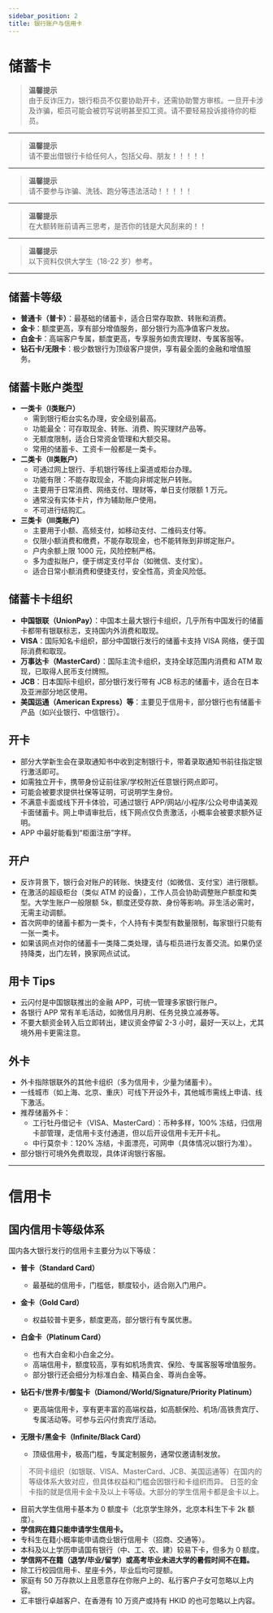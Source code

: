 ```yaml
---
sidebar_position: 2
title: 银行账户与信用卡
---
```


# 储蓄卡

> **温馨提示**  
> 由于反诈压力，银行柜员不仅要协助开卡，还需协助警方审核。一旦开卡涉及诈骗，柜员可能会被罚写说明甚至扣工资。请不要轻易投诉接待你的柜员。

---

> **温馨提示**  
> 请不要出借银行卡给任何人，包括父母、朋友！！！！！

---

> **温馨提示**  
> 请不要参与诈骗、洗钱、跑分等违法活动！！！！！

---

> **温馨提示**  
> 在大额转账前请再三思考，是否你的钱是大风刮来的！！

---

> **温馨提示**  
> 以下资料仅供大学生（18-22 岁）参考。

---

## 储蓄卡等级

- **普通卡（普卡）**：最基础的储蓄卡，适合日常存取款、转账和消费。
- **金卡**：额度更高，享有部分增值服务，部分银行为高净值客户发放。
- **白金卡**：高端客户专属，额度更高，专享服务如贵宾理财、专属客服等。
- **钻石卡/无限卡**：极少数银行为顶级客户提供，享有最全面的金融和增值服务。

## 储蓄卡账户类型

- **一类卡（Ⅰ类账户）**
    - 需到银行柜台实名办理，安全级别最高。
    - 功能最全：可存取现金、转账、消费、购买理财产品等。
    - 无额度限制，适合日常资金管理和大额交易。
    - 常用的储蓄卡、工资卡一般都是一类卡。
- **二类卡（Ⅱ类账户）**
    - 可通过网上银行、手机银行等线上渠道或柜台办理。
    - 功能有限：不能存取现金，不能向非绑定账户转账。
    - 主要用于日常消费、网络支付、理财等，单日支付限额 1 万元。
    - 通常没有实体卡片，作为辅助账户使用。
    - 不可进行结购汇。
- **三类卡（Ⅲ类账户）**
    - 主要用于小额、高频支付，如移动支付、二维码支付等。
    - 仅限小额消费和缴费，不能存取现金，也不能转账到非绑定账户。
    - 户内余额上限 1000 元，风险控制严格。
    - 多为虚拟账户，便于绑定支付平台（如微信、支付宝）。
    - 适合日常小额消费和便捷支付，安全性高，资金风险低。

## 储蓄卡卡组织

- **中国银联（UnionPay）**：中国本土最大银行卡组织，几乎所有中国发行的储蓄卡都带有银联标志，支持国内外消费和取现。
- **VISA**：国际知名卡组织，部分中国银行发行的储蓄卡支持 VISA 网络，便于国际消费和取现。
- **万事达卡（MasterCard）**：国际主流卡组织，支持全球范围内消费和 ATM 取现，已取得人民币支付牌照。
- **JCB**：日本国际卡组织，部分银行发行带有 JCB 标志的储蓄卡，适合在日本及亚洲部分地区使用。
- **美国运通（American Express）等**：主要见于信用卡，部分银行也有储蓄卡产品（如兴业银行、中信银行）。

## 开卡

- 部分大学新生会在录取通知书中收到定制银行卡，带着录取通知书前往指定银行激活即可。
- 如需独立开卡，携带身份证前往家/学校附近任意银行网点即可。
- 可能会被要求提供社保等证明，可说明学生身份。
- 不满意卡面或线下开卡体验，可通过银行 APP/网站/小程序/公众号申请美观卡面储蓄卡。网上申请审批后，线下网点仅负责激活，小概率会被要求额外证明。
- APP 中最好能看到“柜面注册”字样。

## 开户

- 反诈背景下，银行会对账户的转账、快捷支付（如微信、支付宝）进行限额。
- 在激活的超级柜台（类似 ATM 的设备），工作人员会协助调整账户额度和类型。大学生账户一般限额 5k，额度还受存款、身份等影响。非生活必需时，无需主动调额。
- 首次网申的储蓄卡都为一类卡，个人持有卡类型有数量限制，每家银行只能有一张一类卡。
- 如果该网点对你的储蓄卡一类降二类处理，请与柜员进行友善交流。如果仍坚持降类，出门左转，换家网点试试。

## 用卡 Tips

- 云闪付是中国银联推出的金融 APP，可统一管理多家银行账户。
- 各银行 APP 常有羊毛活动，如微信月月刷、任务兑换立减券等。
- 不要大额资金转入后立即转出，建议资金停留 2-3 小时，最好一天以上，尤其境外用卡更需注意。

## 外卡

- 外卡指除银联外的其他卡组织（多为信用卡，少量为储蓄卡）。
- 一线城市（如上海、北京、重庆）可线下开设外卡，其他城市需线上申请、线下激活。
- 推荐储蓄外卡：
    - 工行牡丹借记卡（VISA、MasterCard）：币种多样，100% 冻结，归信用卡部管理，走信用卡支付通道，但以后开设信用卡无开卡礼。
    - 中行莫奈卡：120% 冻结，卡面漂亮，可网申（具体情况以银行为准）。
- 部分银行可境外免费取现，具体详询银行客服。

---

# 信用卡

## 国内信用卡等级体系

国内各大银行发行的信用卡主要分为以下等级：

- **普卡（Standard Card）**
    - 最基础的信用卡，门槛低，额度较小，适合刚入门用户。

- **金卡（Gold Card）**
    - 权益较普卡更多，额度更高，部分银行有专属优惠。

- **白金卡（Platinum Card）**
    - 也有大白金和小白金之分。
    - 高端信用卡，额度较高，享有如机场贵宾、保险、专属客服等增值服务。
    - 部分银行还会细分为标准白金、精英白金、尊尚白金等。

- **钻石卡/世界卡/御玺卡（Diamond/World/Signature/Priority Platinum）**
    - 更高端信用卡，享有更丰富的高端权益，如高额保险、机场/高铁贵宾厅、专属活动等。可参与云闪付贵宾厅活动。

- **无限卡/黑金卡（Infinite/Black Card）**
    - 顶级信用卡，极高门槛，专属定制服务，通常仅邀请制发放。

> 不同卡组织（如银联、VISA、MasterCard、JCB、美国运通等）在国内的等级体系大致对应，但具体权益和门槛会因银行和卡组织而异。
> 日签的金卡指的就是信用卡金卡及以上卡等级。大部分的学生信用卡都是金卡以上。

- 目前大学生信用卡基本为 0 额度卡（北京学生除外，北京本科生下卡 2k 额度）。
- **学信网在籍只能申请学生信用卡。**
- 专科生在籍小概率能申请商业银行信用卡（招商、交通等）。
- 本科及以上学历申请国有银行（中、工、农、建）较易下卡，但多为 0 额度。
- **学信网不在籍（退学/毕业/留学）或高考毕业未进大学的暑假时间不在籍。**
- 除工行校园信用卡、星座卡外，毕业后均可提额。
- 家庭有 50 万存款以上且愿意存在你账户上的、私行客户子女可忽略以上内容。
- 汇丰银行卓越客户、在香港有 10 万资产或持有 HKID 的也可忽略以上内容。
